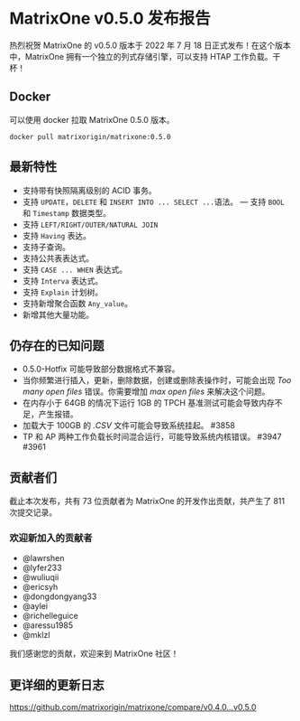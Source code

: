 # **MatrixOne v0.5.0 发布报告**

热烈祝贺 MatrixOne 的 v0.5.0 版本于 2022 年 7 月 18 日正式发布！在这个版本中，MatrixOne 拥有一个独立的列式存储引擎，可以支持 HTAP 工作负载。干杯！

## Docker

可以使用 docker 拉取 MatrixOne 0.5.0 版本。

```
docker pull matrixorigin/matrixone:0.5.0
```

## 最新特性

- 支持带有快照隔离级别的 ACID 事务。
- 支持 `UPDATE`，`DELETE` 和 `INSERT INTO ... SELECT ...`语法。
— 支持 `BOOL` 和 `Timestamp` 数据类型。
- 支持 `LEFT/RIGHT/OUTER/NATURAL JOIN`
- 支持 `Having` 表达。
- 支持子查询。
- 支持公共表表达式。
- 支持 `CASE ... WHEN` 表达式。
- 支持 `Interva` 表达式。
- 支持 `Explain` 计划树。
- 支持新增聚合函数 `Any_value`。
- 新增其他大量功能。

## 仍存在的已知问题

- 0.5.0-Hotfix 可能导致部分数据格式不兼容。
- 当你频繁进行插入，更新，删除数据，创建或删除表操作时，可能会出现 *Too many open files* 错误。你需要增加 *max open files* 来解决这个问题。
- 在内存小于 64GB 的情况下运行 1GB 的 TPCH 基准测试可能会导致内存不足，产生报错。
- 加载大于 100GB 的 *.CSV* 文件可能会导致系统挂起。 #3858
- TP 和 AP 两种工作负载长时间混合运行，可能导致系统内核错误。 #3947 #3961

## 贡献者们

截止本次发布，共有 73 位贡献者为 MatrixOne 的开发作出贡献，共产生了 811 次提交记录。

### 欢迎新加入的贡献者

* @lawrshen
* @lyfer233
* @wuliuqii
* @ericsyh
* @dongdongyang33
* @aylei
* @richelleguice
* @aressu1985
* @mklzl

我们感谢您的贡献，欢迎来到 MatrixOne 社区！

## 更详细的更新日志

<https://github.com/matrixorigin/matrixone/compare/v0.4.0...v0.5.0>
